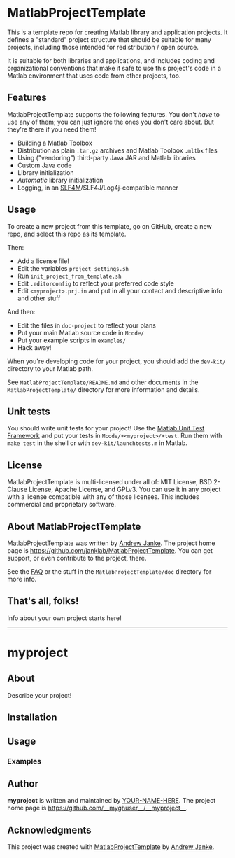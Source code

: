 # MatlabProjectTemplate

This is a template repo for creating Matlab library and application projects. It defines a "standard" project structure that should be suitable for many projects, including those intended for redistribution / open source.

It is suitable for both libraries and applications, and includes coding and organizational conventions that make it safe to use this project's code in a Matlab environment that uses code from other projects, too.

## Features

MatlabProjectTemplate supports the following features. You don't _have_ to use any of them; you can just ignore the ones you don't care about. But they're there if you need them!

* Building a Matlab Toolbox
* Distribution as plain `.tar.gz` archives and Matlab Toolbox `.mltbx` files
* Using ("vendoring") third-party Java JAR and Matlab libraries
* Custom Java code
* Library initialization
* _Automatic_ library initialization
* Logging, in an [SLF4M](https://github.com/janklab/SLF4M)/SLF4J/Log4j-compatible manner

## Usage

To create a new project from this template, go on GitHub, create a new repo, and select this repo as its template.

Then:

* Add a license file!
* Edit the variables `project_settings.sh`
* Run `init_project_from_template.sh`
* Edit `.editorconfig` to reflect your preferred code style
* Edit `<myproject>.prj.in` and put in all your contact and descriptive info and other stuff

And then:

* Edit the files in `doc-project` to reflect your plans
* Put your main Matlab source code in `Mcode/`
* Put your example scripts in `examples/`
* Hack away!

When you're developing code for your project, you should add the `dev-kit/` directory to your Matlab path.

See `MatlabProjectTemplate/README.md` and other documents in the `MatlabProjectTemplate/` directory for more information and details.

## Unit tests

You should write unit tests for your project! Use the [Matlab Unit Test Framework](https://www.mathworks.com/help/matlab/matlab-unit-test-framework.html) and put your tests in `Mcode/+<myproject>/+test`. Run them with `make test` in the shell or with `dev-kit/launchtests.m` in Matlab.

## License

MatlabProjectTemplate is multi-licensed under all of: MIT License, BSD 2-Clause License, Apache License, and GPLv3. You can use it in any project with a license compatible with any of those licenses. This includes commercial and proprietary software.

## About MatlabProjectTemplate

MatlabProjectTemplate was written by [Andrew Janke](https://apjanke.net). The project home page is <https://github.com/janklab/MatlabProjectTemplate>. You can get support, or even contribute to the project, there.

See the [FAQ](https://github.com/janklab/MatlabProjectTemplate/blob/main/MatlabProjectTemplate/doc/FAQ.md) or the stuff in the `MatlabProjectTemplate/doc` directory for more info.

## That's all, folks!

Info about your own project starts here!

----------------------------------------------------------------------------
# __myproject__

## About

Describe your project!

## Installation

## Usage

### Examples

## Author

__myproject__ is written and maintained by [YOUR-NAME-HERE](https://your-website.com). The project home page is <https://github.com/__myghuser__/__myproject__>.

## Acknowledgments

This project was created with [MatlabProjectTemplate](https://github.com/apjanke/MatlabProjectTemplate) by [Andrew Janke](https://apjanke.net).
